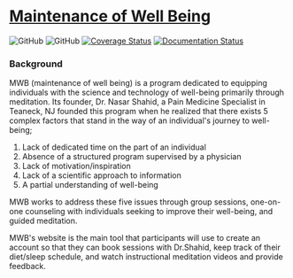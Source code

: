 # [Maintenance of Well Being](https://github.com/juvariashahid/maintenace-of-well-being) 


![GitHub](https://img.shields.io/github/license/juvariashahid/maintenace-of-well-being)
![GitHub](https://travis-ci.com/juvariashahid/maintenace-of-well-being.svg?branch=main)
[![Coverage Status](https://coveralls.io/repos/github/juvariashahid/maintenace-of-well-being/badge.svg?branch=main)](https://coveralls.io/github/juvariashahid/maintenace-of-well-being?branch=main)
[![Documentation Status](https://readthedocs.org/projects/mwb/badge/?version=latest)](https://mwb.readthedocs.io/en/latest/?badge=latest)


### Background

MWB (maintenance of well being) is a program dedicated to equipping individuals with the science and technology of well-being primarily through meditation. Its founder, Dr. Nasar Shahid, a Pain Medicine Specialist in Teaneck, NJ founded this program when he realized that there exists 5 complex factors that stand in the way of an individual's journey to well-being; 

1. Lack of dedicated time on the part of an individual
2. Absence of a structured program supervised by a physician
3. Lack of motivation/inspiration
4. Lack of a scientific approach to information
5. A partial understanding of well-being

MWB works to address these five issues through group sessions, one-on-one counseling with individuals seeking to improve their well-being, and guided meditation. 

MWB's website is the main tool that participants will use to create an account so that they can book sessions with Dr.Shahid, keep track of their diet/sleep schedule, and watch instructional meditation videos and provide feedback. 
